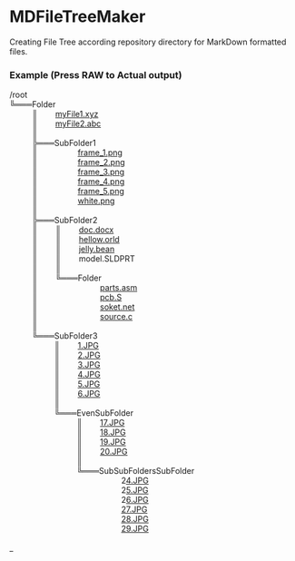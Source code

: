 # MDFileTreeMaker
Creating File Tree according repository directory for MarkDown formatted files.

### Example (Press RAW to Actual output)

/root\
╚═══Folder\
&nbsp;&nbsp;&nbsp;&nbsp;&nbsp;&nbsp;&nbsp;&nbsp;&nbsp;&nbsp;║&nbsp;&nbsp;&nbsp;&nbsp;&nbsp;&nbsp;&nbsp;&nbsp;[myFile1.xyz](/Folder/myFile1.xyz)\
&nbsp;&nbsp;&nbsp;&nbsp;&nbsp;&nbsp;&nbsp;&nbsp;&nbsp;&nbsp;║&nbsp;&nbsp;&nbsp;&nbsp;&nbsp;&nbsp;&nbsp;&nbsp;[myFile2.abc](/Folder/myFile2.abc)\
&nbsp;&nbsp;&nbsp;&nbsp;&nbsp;&nbsp;&nbsp;&nbsp;&nbsp;&nbsp;║&nbsp;&nbsp;&nbsp;&nbsp;&nbsp;&nbsp;&nbsp;&nbsp;\
&nbsp;&nbsp;&nbsp;&nbsp;&nbsp;&nbsp;&nbsp;&nbsp;&nbsp;&nbsp;╠═══SubFolder1\
&nbsp;&nbsp;&nbsp;&nbsp;&nbsp;&nbsp;&nbsp;&nbsp;&nbsp;&nbsp;║&nbsp;&nbsp;&nbsp;&nbsp;&nbsp;&nbsp;&nbsp;&nbsp;&nbsp;&nbsp;&nbsp;&nbsp;&nbsp;&nbsp;&nbsp;&nbsp;&nbsp;&nbsp;[frame_1.png](/Folder/SubFolder1/frame_1.png)\
&nbsp;&nbsp;&nbsp;&nbsp;&nbsp;&nbsp;&nbsp;&nbsp;&nbsp;&nbsp;║&nbsp;&nbsp;&nbsp;&nbsp;&nbsp;&nbsp;&nbsp;&nbsp;&nbsp;&nbsp;&nbsp;&nbsp;&nbsp;&nbsp;&nbsp;&nbsp;&nbsp;&nbsp;[frame_2.png](/Folder/SubFolder1/frame_2.png)\
&nbsp;&nbsp;&nbsp;&nbsp;&nbsp;&nbsp;&nbsp;&nbsp;&nbsp;&nbsp;║&nbsp;&nbsp;&nbsp;&nbsp;&nbsp;&nbsp;&nbsp;&nbsp;&nbsp;&nbsp;&nbsp;&nbsp;&nbsp;&nbsp;&nbsp;&nbsp;&nbsp;&nbsp;[frame_3.png](/Folder/SubFolder1/frame_3.png)\
&nbsp;&nbsp;&nbsp;&nbsp;&nbsp;&nbsp;&nbsp;&nbsp;&nbsp;&nbsp;║&nbsp;&nbsp;&nbsp;&nbsp;&nbsp;&nbsp;&nbsp;&nbsp;&nbsp;&nbsp;&nbsp;&nbsp;&nbsp;&nbsp;&nbsp;&nbsp;&nbsp;&nbsp;[frame_4.png](/Folder/SubFolder1/frame_4.png)\
&nbsp;&nbsp;&nbsp;&nbsp;&nbsp;&nbsp;&nbsp;&nbsp;&nbsp;&nbsp;║&nbsp;&nbsp;&nbsp;&nbsp;&nbsp;&nbsp;&nbsp;&nbsp;&nbsp;&nbsp;&nbsp;&nbsp;&nbsp;&nbsp;&nbsp;&nbsp;&nbsp;&nbsp;[frame_5.png](/Folder/SubFolder1/frame_5.png)\
&nbsp;&nbsp;&nbsp;&nbsp;&nbsp;&nbsp;&nbsp;&nbsp;&nbsp;&nbsp;║&nbsp;&nbsp;&nbsp;&nbsp;&nbsp;&nbsp;&nbsp;&nbsp;&nbsp;&nbsp;&nbsp;&nbsp;&nbsp;&nbsp;&nbsp;&nbsp;&nbsp;&nbsp;[white.png](/Folder/SubFolder1/white.png)\
&nbsp;&nbsp;&nbsp;&nbsp;&nbsp;&nbsp;&nbsp;&nbsp;&nbsp;&nbsp;║&nbsp;&nbsp;&nbsp;&nbsp;&nbsp;&nbsp;&nbsp;&nbsp;&nbsp;&nbsp;&nbsp;&nbsp;&nbsp;&nbsp;&nbsp;&nbsp;&nbsp;&nbsp;\
&nbsp;&nbsp;&nbsp;&nbsp;&nbsp;&nbsp;&nbsp;&nbsp;&nbsp;&nbsp;╠═══SubFolder2\
&nbsp;&nbsp;&nbsp;&nbsp;&nbsp;&nbsp;&nbsp;&nbsp;&nbsp;&nbsp;║&nbsp;&nbsp;&nbsp;&nbsp;&nbsp;&nbsp;&nbsp;&nbsp;║&nbsp;&nbsp;&nbsp;&nbsp;&nbsp;&nbsp;&nbsp;&nbsp;[doc.docx](/Folder/SubFolder2/doc.docx)\
&nbsp;&nbsp;&nbsp;&nbsp;&nbsp;&nbsp;&nbsp;&nbsp;&nbsp;&nbsp;║&nbsp;&nbsp;&nbsp;&nbsp;&nbsp;&nbsp;&nbsp;&nbsp;║&nbsp;&nbsp;&nbsp;&nbsp;&nbsp;&nbsp;&nbsp;&nbsp;[hellow.orld](/Folder/SubFolder2/hellow.orld)\
&nbsp;&nbsp;&nbsp;&nbsp;&nbsp;&nbsp;&nbsp;&nbsp;&nbsp;&nbsp;║&nbsp;&nbsp;&nbsp;&nbsp;&nbsp;&nbsp;&nbsp;&nbsp;║&nbsp;&nbsp;&nbsp;&nbsp;&nbsp;&nbsp;&nbsp;&nbsp;[jelly.bean](/Folder/SubFolder2/jelly.bean)\
&nbsp;&nbsp;&nbsp;&nbsp;&nbsp;&nbsp;&nbsp;&nbsp;&nbsp;&nbsp;║&nbsp;&nbsp;&nbsp;&nbsp;&nbsp;&nbsp;&nbsp;&nbsp;║&nbsp;&nbsp;&nbsp;&nbsp;&nbsp;&nbsp;&nbsp;&nbsp;model.SLDPRT\
&nbsp;&nbsp;&nbsp;&nbsp;&nbsp;&nbsp;&nbsp;&nbsp;&nbsp;&nbsp;║&nbsp;&nbsp;&nbsp;&nbsp;&nbsp;&nbsp;&nbsp;&nbsp;║&nbsp;&nbsp;&nbsp;&nbsp;&nbsp;&nbsp;&nbsp;&nbsp;\
&nbsp;&nbsp;&nbsp;&nbsp;&nbsp;&nbsp;&nbsp;&nbsp;&nbsp;&nbsp;║&nbsp;&nbsp;&nbsp;&nbsp;&nbsp;&nbsp;&nbsp;&nbsp;╚═══Folder\
&nbsp;&nbsp;&nbsp;&nbsp;&nbsp;&nbsp;&nbsp;&nbsp;&nbsp;&nbsp;║&nbsp;&nbsp;&nbsp;&nbsp;&nbsp;&nbsp;&nbsp;&nbsp;&nbsp;&nbsp;&nbsp;&nbsp;&nbsp;&nbsp;&nbsp;&nbsp;&nbsp;&nbsp;&nbsp;&nbsp;&nbsp;&nbsp;&nbsp;&nbsp;&nbsp;&nbsp;&nbsp;&nbsp;[parts.asm](/Folder/SubFolder2/Folder/parts.asm)\
&nbsp;&nbsp;&nbsp;&nbsp;&nbsp;&nbsp;&nbsp;&nbsp;&nbsp;&nbsp;║&nbsp;&nbsp;&nbsp;&nbsp;&nbsp;&nbsp;&nbsp;&nbsp;&nbsp;&nbsp;&nbsp;&nbsp;&nbsp;&nbsp;&nbsp;&nbsp;&nbsp;&nbsp;&nbsp;&nbsp;&nbsp;&nbsp;&nbsp;&nbsp;&nbsp;&nbsp;&nbsp;&nbsp;[pcb.S](/Folder/SubFolder2/Folder/pcb.S)\
&nbsp;&nbsp;&nbsp;&nbsp;&nbsp;&nbsp;&nbsp;&nbsp;&nbsp;&nbsp;║&nbsp;&nbsp;&nbsp;&nbsp;&nbsp;&nbsp;&nbsp;&nbsp;&nbsp;&nbsp;&nbsp;&nbsp;&nbsp;&nbsp;&nbsp;&nbsp;&nbsp;&nbsp;&nbsp;&nbsp;&nbsp;&nbsp;&nbsp;&nbsp;&nbsp;&nbsp;&nbsp;&nbsp;[soket.net](/Folder/SubFolder2/Folder/soket.net)\
&nbsp;&nbsp;&nbsp;&nbsp;&nbsp;&nbsp;&nbsp;&nbsp;&nbsp;&nbsp;║&nbsp;&nbsp;&nbsp;&nbsp;&nbsp;&nbsp;&nbsp;&nbsp;&nbsp;&nbsp;&nbsp;&nbsp;&nbsp;&nbsp;&nbsp;&nbsp;&nbsp;&nbsp;&nbsp;&nbsp;&nbsp;&nbsp;&nbsp;&nbsp;&nbsp;&nbsp;&nbsp;&nbsp;[source.c](/Folder/SubFolder2/Folder/source.c)\
&nbsp;&nbsp;&nbsp;&nbsp;&nbsp;&nbsp;&nbsp;&nbsp;&nbsp;&nbsp;║&nbsp;&nbsp;&nbsp;&nbsp;&nbsp;&nbsp;&nbsp;&nbsp;&nbsp;&nbsp;&nbsp;&nbsp;&nbsp;&nbsp;&nbsp;&nbsp;&nbsp;&nbsp;&nbsp;&nbsp;&nbsp;&nbsp;&nbsp;&nbsp;&nbsp;&nbsp;&nbsp;&nbsp;\
&nbsp;&nbsp;&nbsp;&nbsp;&nbsp;&nbsp;&nbsp;&nbsp;&nbsp;&nbsp;╚═══SubFolder3\
&nbsp;&nbsp;&nbsp;&nbsp;&nbsp;&nbsp;&nbsp;&nbsp;&nbsp;&nbsp;&nbsp;&nbsp;&nbsp;&nbsp;&nbsp;&nbsp;&nbsp;&nbsp;&nbsp;&nbsp;║&nbsp;&nbsp;&nbsp;&nbsp;&nbsp;&nbsp;&nbsp;&nbsp;[1.JPG](/Folder/SubFolder3/1.JPG)\
&nbsp;&nbsp;&nbsp;&nbsp;&nbsp;&nbsp;&nbsp;&nbsp;&nbsp;&nbsp;&nbsp;&nbsp;&nbsp;&nbsp;&nbsp;&nbsp;&nbsp;&nbsp;&nbsp;&nbsp;║&nbsp;&nbsp;&nbsp;&nbsp;&nbsp;&nbsp;&nbsp;&nbsp;[2.JPG](/Folder/SubFolder3/2.JPG)\
&nbsp;&nbsp;&nbsp;&nbsp;&nbsp;&nbsp;&nbsp;&nbsp;&nbsp;&nbsp;&nbsp;&nbsp;&nbsp;&nbsp;&nbsp;&nbsp;&nbsp;&nbsp;&nbsp;&nbsp;║&nbsp;&nbsp;&nbsp;&nbsp;&nbsp;&nbsp;&nbsp;&nbsp;[3.JPG](/Folder/SubFolder3/3.JPG)\
&nbsp;&nbsp;&nbsp;&nbsp;&nbsp;&nbsp;&nbsp;&nbsp;&nbsp;&nbsp;&nbsp;&nbsp;&nbsp;&nbsp;&nbsp;&nbsp;&nbsp;&nbsp;&nbsp;&nbsp;║&nbsp;&nbsp;&nbsp;&nbsp;&nbsp;&nbsp;&nbsp;&nbsp;[4.JPG](/Folder/SubFolder3/4.JPG)\
&nbsp;&nbsp;&nbsp;&nbsp;&nbsp;&nbsp;&nbsp;&nbsp;&nbsp;&nbsp;&nbsp;&nbsp;&nbsp;&nbsp;&nbsp;&nbsp;&nbsp;&nbsp;&nbsp;&nbsp;║&nbsp;&nbsp;&nbsp;&nbsp;&nbsp;&nbsp;&nbsp;&nbsp;[5.JPG](/Folder/SubFolder3/5.JPG)\
&nbsp;&nbsp;&nbsp;&nbsp;&nbsp;&nbsp;&nbsp;&nbsp;&nbsp;&nbsp;&nbsp;&nbsp;&nbsp;&nbsp;&nbsp;&nbsp;&nbsp;&nbsp;&nbsp;&nbsp;║&nbsp;&nbsp;&nbsp;&nbsp;&nbsp;&nbsp;&nbsp;&nbsp;[6.JPG](/Folder/SubFolder3/6.JPG)\
&nbsp;&nbsp;&nbsp;&nbsp;&nbsp;&nbsp;&nbsp;&nbsp;&nbsp;&nbsp;&nbsp;&nbsp;&nbsp;&nbsp;&nbsp;&nbsp;&nbsp;&nbsp;&nbsp;&nbsp;║&nbsp;&nbsp;&nbsp;&nbsp;&nbsp;&nbsp;&nbsp;&nbsp;\
&nbsp;&nbsp;&nbsp;&nbsp;&nbsp;&nbsp;&nbsp;&nbsp;&nbsp;&nbsp;&nbsp;&nbsp;&nbsp;&nbsp;&nbsp;&nbsp;&nbsp;&nbsp;&nbsp;&nbsp;╚═══EvenSubFolder\
&nbsp;&nbsp;&nbsp;&nbsp;&nbsp;&nbsp;&nbsp;&nbsp;&nbsp;&nbsp;&nbsp;&nbsp;&nbsp;&nbsp;&nbsp;&nbsp;&nbsp;&nbsp;&nbsp;&nbsp;&nbsp;&nbsp;&nbsp;&nbsp;&nbsp;&nbsp;&nbsp;&nbsp;&nbsp;&nbsp;║&nbsp;&nbsp;&nbsp;&nbsp;&nbsp;&nbsp;&nbsp;&nbsp;[17.JPG](/Folder/SubFolder3/EvenSubFolder/17.JPG)\
&nbsp;&nbsp;&nbsp;&nbsp;&nbsp;&nbsp;&nbsp;&nbsp;&nbsp;&nbsp;&nbsp;&nbsp;&nbsp;&nbsp;&nbsp;&nbsp;&nbsp;&nbsp;&nbsp;&nbsp;&nbsp;&nbsp;&nbsp;&nbsp;&nbsp;&nbsp;&nbsp;&nbsp;&nbsp;&nbsp;║&nbsp;&nbsp;&nbsp;&nbsp;&nbsp;&nbsp;&nbsp;&nbsp;[18.JPG](/Folder/SubFolder3/EvenSubFolder/18.JPG)\
&nbsp;&nbsp;&nbsp;&nbsp;&nbsp;&nbsp;&nbsp;&nbsp;&nbsp;&nbsp;&nbsp;&nbsp;&nbsp;&nbsp;&nbsp;&nbsp;&nbsp;&nbsp;&nbsp;&nbsp;&nbsp;&nbsp;&nbsp;&nbsp;&nbsp;&nbsp;&nbsp;&nbsp;&nbsp;&nbsp;║&nbsp;&nbsp;&nbsp;&nbsp;&nbsp;&nbsp;&nbsp;&nbsp;[19.JPG](/Folder/SubFolder3/EvenSubFolder/19.JPG)\
&nbsp;&nbsp;&nbsp;&nbsp;&nbsp;&nbsp;&nbsp;&nbsp;&nbsp;&nbsp;&nbsp;&nbsp;&nbsp;&nbsp;&nbsp;&nbsp;&nbsp;&nbsp;&nbsp;&nbsp;&nbsp;&nbsp;&nbsp;&nbsp;&nbsp;&nbsp;&nbsp;&nbsp;&nbsp;&nbsp;║&nbsp;&nbsp;&nbsp;&nbsp;&nbsp;&nbsp;&nbsp;&nbsp;[20.JPG](/Folder/SubFolder3/EvenSubFolder/20.JPG)\
&nbsp;&nbsp;&nbsp;&nbsp;&nbsp;&nbsp;&nbsp;&nbsp;&nbsp;&nbsp;&nbsp;&nbsp;&nbsp;&nbsp;&nbsp;&nbsp;&nbsp;&nbsp;&nbsp;&nbsp;&nbsp;&nbsp;&nbsp;&nbsp;&nbsp;&nbsp;&nbsp;&nbsp;&nbsp;&nbsp;║&nbsp;&nbsp;&nbsp;&nbsp;&nbsp;&nbsp;&nbsp;&nbsp;\
&nbsp;&nbsp;&nbsp;&nbsp;&nbsp;&nbsp;&nbsp;&nbsp;&nbsp;&nbsp;&nbsp;&nbsp;&nbsp;&nbsp;&nbsp;&nbsp;&nbsp;&nbsp;&nbsp;&nbsp;&nbsp;&nbsp;&nbsp;&nbsp;&nbsp;&nbsp;&nbsp;&nbsp;&nbsp;&nbsp;╚═══SubSubFoldersSubFolder\
&nbsp;&nbsp;&nbsp;&nbsp;&nbsp;&nbsp;&nbsp;&nbsp;&nbsp;&nbsp;&nbsp;&nbsp;&nbsp;&nbsp;&nbsp;&nbsp;&nbsp;&nbsp;&nbsp;&nbsp;&nbsp;&nbsp;&nbsp;&nbsp;&nbsp;&nbsp;&nbsp;&nbsp;&nbsp;&nbsp;&nbsp;&nbsp;&nbsp;&nbsp;&nbsp;&nbsp;&nbsp;&nbsp;&nbsp;&nbsp;&nbsp;&nbsp;&nbsp;&nbsp;&nbsp;&nbsp;&nbsp;&nbsp;&nbsp;&nbsp;2[4.JPG](/Folder/SubFolder3/4.JPG)\
&nbsp;&nbsp;&nbsp;&nbsp;&nbsp;&nbsp;&nbsp;&nbsp;&nbsp;&nbsp;&nbsp;&nbsp;&nbsp;&nbsp;&nbsp;&nbsp;&nbsp;&nbsp;&nbsp;&nbsp;&nbsp;&nbsp;&nbsp;&nbsp;&nbsp;&nbsp;&nbsp;&nbsp;&nbsp;&nbsp;&nbsp;&nbsp;&nbsp;&nbsp;&nbsp;&nbsp;&nbsp;&nbsp;&nbsp;&nbsp;&nbsp;&nbsp;&nbsp;&nbsp;&nbsp;&nbsp;&nbsp;&nbsp;&nbsp;&nbsp;2[5.JPG](/Folder/SubFolder3/5.JPG)\
&nbsp;&nbsp;&nbsp;&nbsp;&nbsp;&nbsp;&nbsp;&nbsp;&nbsp;&nbsp;&nbsp;&nbsp;&nbsp;&nbsp;&nbsp;&nbsp;&nbsp;&nbsp;&nbsp;&nbsp;&nbsp;&nbsp;&nbsp;&nbsp;&nbsp;&nbsp;&nbsp;&nbsp;&nbsp;&nbsp;&nbsp;&nbsp;&nbsp;&nbsp;&nbsp;&nbsp;&nbsp;&nbsp;&nbsp;&nbsp;&nbsp;&nbsp;&nbsp;&nbsp;&nbsp;&nbsp;&nbsp;&nbsp;&nbsp;&nbsp;2[6.JPG](/Folder/SubFolder3/6.JPG)\
&nbsp;&nbsp;&nbsp;&nbsp;&nbsp;&nbsp;&nbsp;&nbsp;&nbsp;&nbsp;&nbsp;&nbsp;&nbsp;&nbsp;&nbsp;&nbsp;&nbsp;&nbsp;&nbsp;&nbsp;&nbsp;&nbsp;&nbsp;&nbsp;&nbsp;&nbsp;&nbsp;&nbsp;&nbsp;&nbsp;&nbsp;&nbsp;&nbsp;&nbsp;&nbsp;&nbsp;&nbsp;&nbsp;&nbsp;&nbsp;&nbsp;&nbsp;&nbsp;&nbsp;&nbsp;&nbsp;&nbsp;&nbsp;&nbsp;&nbsp;[27.JPG](/Folder/SubFolder3/EvenSubFolder/SubSubFoldersSubFolder/27.JPG)\
&nbsp;&nbsp;&nbsp;&nbsp;&nbsp;&nbsp;&nbsp;&nbsp;&nbsp;&nbsp;&nbsp;&nbsp;&nbsp;&nbsp;&nbsp;&nbsp;&nbsp;&nbsp;&nbsp;&nbsp;&nbsp;&nbsp;&nbsp;&nbsp;&nbsp;&nbsp;&nbsp;&nbsp;&nbsp;&nbsp;&nbsp;&nbsp;&nbsp;&nbsp;&nbsp;&nbsp;&nbsp;&nbsp;&nbsp;&nbsp;&nbsp;&nbsp;&nbsp;&nbsp;&nbsp;&nbsp;&nbsp;&nbsp;&nbsp;&nbsp;[28.JPG](/Folder/SubFolder3/EvenSubFolder/SubSubFoldersSubFolder/28.JPG)\
&nbsp;&nbsp;&nbsp;&nbsp;&nbsp;&nbsp;&nbsp;&nbsp;&nbsp;&nbsp;&nbsp;&nbsp;&nbsp;&nbsp;&nbsp;&nbsp;&nbsp;&nbsp;&nbsp;&nbsp;&nbsp;&nbsp;&nbsp;&nbsp;&nbsp;&nbsp;&nbsp;&nbsp;&nbsp;&nbsp;&nbsp;&nbsp;&nbsp;&nbsp;&nbsp;&nbsp;&nbsp;&nbsp;&nbsp;&nbsp;&nbsp;&nbsp;&nbsp;&nbsp;&nbsp;&nbsp;&nbsp;&nbsp;&nbsp;&nbsp;[29.JPG](/Folder/SubFolder3/EvenSubFolder/SubSubFoldersSubFolder/29.JPG)\
&nbsp;&nbsp;&nbsp;&nbsp;&nbsp;&nbsp;&nbsp;&nbsp;&nbsp;&nbsp;&nbsp;&nbsp;&nbsp;&nbsp;&nbsp;&nbsp;&nbsp;&nbsp;&nbsp;&nbsp;&nbsp;&nbsp;&nbsp;&nbsp;&nbsp;&nbsp;&nbsp;&nbsp;&nbsp;&nbsp;&nbsp;&nbsp;&nbsp;&nbsp;&nbsp;&nbsp;&nbsp;&nbsp;&nbsp;&nbsp;&nbsp;&nbsp;&nbsp;&nbsp;&nbsp;&nbsp;&nbsp;&nbsp;&nbsp;&nbsp;\
_
